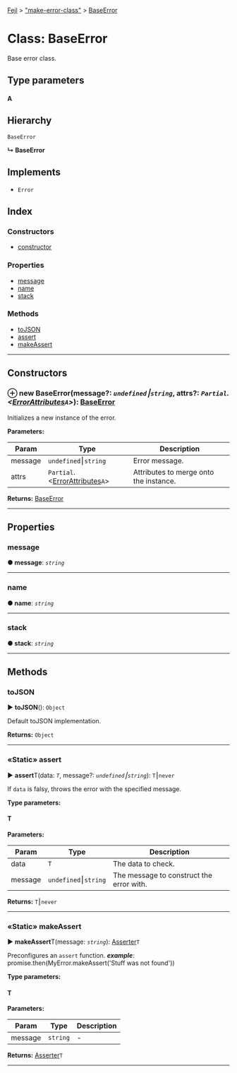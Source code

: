 [Fejl](../README.md) > ["make-error-class"](../modules/_make_error_class_.md) > [BaseError](../classes/_make_error_class_.baseerror.md)



# Class: BaseError


Base error class.

## Type parameters
#### A 
## Hierarchy


 `BaseError`

**↳ BaseError**







## Implements

* `Error`

## Index

### Constructors

* [constructor](_make_error_class_.baseerror.md#constructor)


### Properties

* [message](_make_error_class_.baseerror.md#message)
* [name](_make_error_class_.baseerror.md#name)
* [stack](_make_error_class_.baseerror.md#stack)


### Methods

* [toJSON](_make_error_class_.baseerror.md#tojson)
* [assert](_make_error_class_.baseerror.md#assert)
* [makeAssert](_make_error_class_.baseerror.md#makeassert)



---
## Constructors
<a id="constructor"></a>


### ⊕ **new BaseError**(message?: *`undefined`⎮`string`*, attrs?: *`Partial`.<[ErrorAttributes](../modules/_make_error_class_.md#errorattributes)`A`>*): [BaseError](_make_error_class_.baseerror.md)






Initializes a new instance of the error.


**Parameters:**

| Param | Type | Description |
| ------ | ------ | ------ |
| message | `undefined`⎮`string`   |  Error message. |
| attrs | `Partial`.<[ErrorAttributes](../modules/_make_error_class_.md#errorattributes)`A`>   |  Attributes to merge onto the instance. |





**Returns:** [BaseError](_make_error_class_.baseerror.md)

---


## Properties
<a id="message"></a>

###  message

**●  message**:  *`string`* 






___

<a id="name"></a>

###  name

**●  name**:  *`string`* 






___

<a id="stack"></a>

###  stack

**●  stack**:  *`string`* 






___


## Methods
<a id="tojson"></a>

###  toJSON

► **toJSON**(): `Object`







Default toJSON implementation.




**Returns:** `Object`





___

<a id="assert"></a>

### «Static» assert

► **assert**T(data: *`T`*, message?: *`undefined`⎮`string`*): `T`⎮`never`







If `data` is falsy, throws the error with the specified message.


**Type parameters:**

#### T 
**Parameters:**

| Param | Type | Description |
| ------ | ------ | ------ |
| data | `T`   |  The data to check. |
| message | `undefined`⎮`string`   |  The message to construct the error with. |





**Returns:** `T`⎮`never`





___

<a id="makeassert"></a>

### «Static» makeAssert

► **makeAssert**T(message: *`string`*): [Asserter](../modules/_make_error_class_.md#asserter)`T`







Preconfigures an `assert` function.
*__example__*: promise.then(MyError.makeAssert('Stuff was not found'))



**Type parameters:**

#### T 
**Parameters:**

| Param | Type | Description |
| ------ | ------ | ------ |
| message | `string`   |  - |





**Returns:** [Asserter](../modules/_make_error_class_.md#asserter)`T`





___



